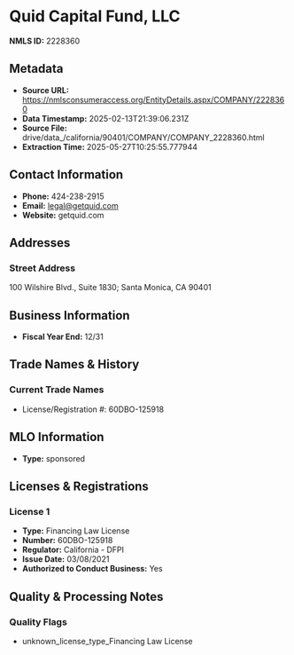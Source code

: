 # Quid Capital Fund, LLC

**NMLS ID:** 2228360

## Metadata
- **Source URL:** https://nmlsconsumeraccess.org/EntityDetails.aspx/COMPANY/2228360
- **Data Timestamp:** 2025-02-13T21:39:06.231Z
- **Source File:** drive/data_/california/90401/COMPANY/COMPANY_2228360.html
- **Extraction Time:** 2025-05-27T10:25:55.777944

## Contact Information
- **Phone:** 424-238-2915
- **Email:** legal@getquid.com
- **Website:** getquid.com

## Addresses
### Street Address
100 Wilshire Blvd., Suite 1830; Santa Monica, CA 90401

## Business Information
- **Fiscal Year End:** 12/31

## Trade Names & History
### Current Trade Names
- License/Registration #: 60DBO-125918

## MLO Information
- **Type:** sponsored

## Licenses & Registrations

### License 1
- **Type:** Financing Law License
- **Number:** 60DBO-125918
- **Regulator:** California - DFPI
- **Issue Date:** 03/08/2021
- **Authorized to Conduct Business:** Yes

## Quality & Processing Notes
### Quality Flags
- unknown_license_type_Financing Law License
